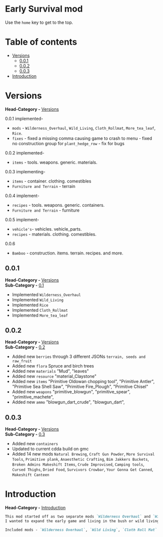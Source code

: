 # Early Survival mod

Use the `home` key to get to the top.


# Table of contents

* [Versions](#versions)
  * [0.0.1](#0.0.1)
  * [0.0.2](#0.0.2)
  * [0.0.3](#0.0.3)
* [Introduction](#introduction)


# Versions
**Head-Category -** [Versions](#versions)

0.0.1 implemented-
* `mods` - `Wilderness_Overhaul`, `Wild_Living`, `Cloth_Rollmat`, `More_tea_leaf`, `Rice`.
* `fixes` - fixed a missing comma causing game to crash to menu
          - fixed no construction group for `plant_hedge_row`
          - fix for bugs

0.0.2 implemented-
* `items` - tools. weapons. generic. materials.

0.0.3 implementing-
* `items` - container. clothing. comestibles
* `Furniture and Terrain` - terrain

0.0.4 implement-
* `recipes` - tools. weapons. generic. containers.
* `Furniture and Terrain` - furniture

0.0.5 implement-
* `vehicle's`- vehicles. vehicle_parts.
* `recipes` - materials. clothing. comestibles.

0.0.6

* `Bamboo` - construction. items. terrain. recipes. and more.


## 0.0.1
**Head-Category -** [Versions](#versions)\
**Sub-Category -** [0.1](#0.1)

* Implemented `Wilderness_Overhaul`
* Implemented `Wild_Living`
* Implemented `Rice`
* Implemented `Cloth_Rollmat`
* Implemented `More_tea_leaf`


## 0.0.2
**Head-Category -** [Versions](#versions)\
**Sub-Category -** [0.2](#0.2)

* Added new `berries` through 3 different JSONs `terrain, seeds and raw_fruit`
* Added new `flora` Spruce and birch trees
* Added new `materials` "Mud", "leaves"
* Added new `resource` "material_Claystone"
* Added new `items` "Primitive Oldowan chopping tool", "Primitive Antler", "Primitive Sea Shell Saw", "Primitive Fire_Plough", "Primitive Chisel"
* Added new `weapons` "primitive_blowgun", "primitive_spear", "primitive_machete",
* Added new `ammo` "blowgun_dart_crude", "blowgun_dart",


## 0.0.3
**Head-Category -** [Versions](#versions)\
**Sub-Category -** [0.3](#0.3)

* Added new `containers`
* Updated to current cdda build on gmc
* Added 14 new mods `Natural Brewing`, `Craft Gun Powder`, `More Survival Tools`, `Primitive plank`, `Anaesthetic Crafting`, `Bim Jakkers Buckets`, `Broken Admins Makeshift Items`, `Crude Improvised`, `Camping tools`, `Cursed Thighs`, `Dried Food`, `Survivors Crowbar`, `Your Gonna Get Canned`, `Makeshift Canteen`


# Introduction
**Head-Category -** [Introduction](#introduction)

```markdown
This mod started off as two separate mods `Wilderness Overhaul` and `Wild Living` but also includes `Cloth Roll mat`, `More_tea_leaf` and `Rice.` My intention is to make this a finished mod for CDDA.
I wanted to expand the early game and living in the bush or wild living if you will. This is a focused expansion and will be part of a bigger mod that will expand early game and wild living. I want to expand this as much as I can so there is nothing left.

Included mods - `Wilderness Overhaul`, `Wild Living`, `Cloth Roll Mat` `More Tea Leaf`, `Rice Mod`, `Natural Brewing`, `Craft Gun Powder`, `More Survival Tools`, `Primitive plank`, `Anaesthetic Crafting`, `Bim Jakkers Buckets`, `Broken Admins Makeshift Items`, `Crude Improvised`, `Camping tools`, `Cursed Thighs`, `Dried Food`, `Survivors Crowbar`, `Your Gonna Get Canned`, `Makeshift Canteen`
```
